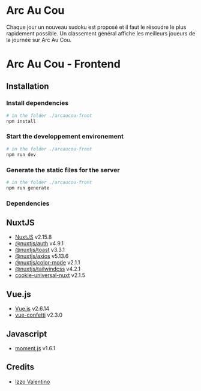 # Arc Au Cou
Chaque jour un nouveau sudoku est proposé et il faut le résoudre le plus rapidement possible. Un classement général affiche les meilleurs joueurs de la journée sur Arc Au Cou.

# Arc Au Cou - Frontend

## Installation
### Install dependencies
```bash
# in the folder ./arcaucou-front
npm install
```

### Start the developpement environement
```bash
# in the folder ./arcaucou-front
npm run dev
```

### Generate the static files for the server
```bash
# in the folder ./arcaucou-front
npm run generate
```

### Dependencies
## NuxtJS
- [NuxtJS](https://nuxtjs.org/) v2.15.8
- [@nuxtjs/auth](https://auth.nuxtjs.org/) v4.9.1
- [@nuxtjs/toast](https://www.npmjs.com/package/@nuxtjs/toast) v3.3.1
- [@nuxtjs/axios](https://axios-http.com/) v5.13.6
- [@nuxtjs/color-mode](https://color-mode.nuxtjs.org/) v2.1.1
- [@nuxtjs/tailwindcss](https://tailwindcss.nuxtjs.org/) v4.2.1
- [cookie-universal-nuxt](https://www.npmjs.com/package/cookie-universal-nuxt) v2.1.5

## Vue.js
- [Vue.js](https://vuejs.org/) v2.6.14
- [vue-confetti](https://www.npmjs.com/package/vue-confetti) v2.3.0

## Javascript
- [moment.js](https://momentjs.com/) v1.6.1

## Credits
- [Izzo Valentino](https://github.com/Tino3210)